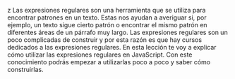 z Las expresiones regulares son una herramienta que se utiliza para encontrar patrones en un texto. Estas nos ayudan a averiguar si, por ejemplo, un texto sigue cierto patrón o encontrar el mismo patrón en diferentes áreas de un párrafo muy largo. Las expresiones regulares son un poco complicadas de construir y por esta razón es que hay cursos dedicados a las expresiones regulares. En esta lección te voy a explicar cómo utilizar las expresiones regulares en JavaScript. Con este conocimiento podrás empezar a utilizarlas poco a poco y saber cómo construirlas. 